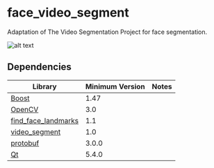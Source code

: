 # face_video_segment
Adaptation of The Video Segmentation Project for face segmentation.

![alt text](https://yuvalnirkin.github.io/face_video_segment/images/snapshot.jpg "Snapshot")

## Dependencies
| Library                                                            | Minimum Version | Notes                                    |
|--------------------------------------------------------------------|-----------------|------------------------------------------|
| [Boost](http://www.boost.org/)                                     | 1.47            |                                          |
| [OpenCV](http://opencv.org/)                                       | 3.0             |                                          |
| [find_face_landmarks](https://github.com/YuvalNirkin/find_face_landmarks) | 1.1      |                                          |
| [video_segment](https://github.com/YuvalNirkin/video_segment)      | 1.0             |                                          |
| [protobuf](https://github.com/google/protobuf)                     | 3.0.0           |                                          |
| [Qt](https://www.qt.io/)                                           | 5.4.0           |                                          |
